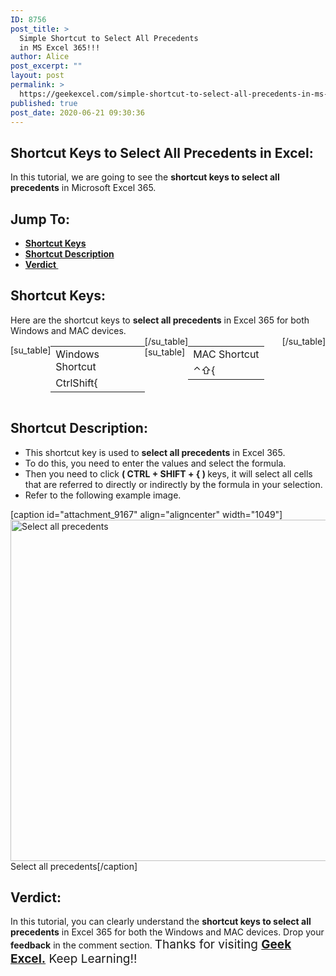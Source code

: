 ```yaml
---
ID: 8756
post_title: >
  Simple Shortcut to Select All Precedents
  in MS Excel 365!!!
author: Alice
post_excerpt: ""
layout: post
permalink: >
  https://geekexcel.com/simple-shortcut-to-select-all-precedents-in-ms-excel-365/
published: true
post_date: 2020-06-21 09:30:36
---
```

<h2>Shortcut Keys to Select All Precedents in Excel:</h2>
In this tutorial, we are going to see the <strong>shortcut keys to select all precedents</strong> in Microsoft Excel 365.
<h2>Jump To:</h2>
<ul>
 	<li><strong><a href="#1">Shortcut Keys</a></strong></li>
 	<li><strong><a href="#2">Shortcut Description</a></strong></li>
 	<li><strong><a href="#3">Verdict </a></strong></li>
</ul>
<h2 id="1">Shortcut Keys:</h2>
Here are the shortcut keys to <strong>select all precedents</strong> in Excel 365 for both Windows and MAC devices.
<div style="display: flex;">

[su_table]
<table>
<tbody>
<tr>
<td>Windows Shortcut</td>
</tr>
<tr>
<td style="display: flex;"><span class="key-flex"><span class="win-key" style="width: 120px;"><span class="custom-span-key">Ctrl</span></span></span><span class="key-flex"><span class="win-key" style="width: 120px;"><span class="custom-span-key">Shift</span></span></span><span class="key-flex"><span class="win-key"><span class="custom-span-key">{</span></span></span></td>
</tr>
</tbody>
</table>
[/su_table]
[su_table]
<table style="float: right;">
<tbody>
<tr>
<td>MAC Shortcut</td>
</tr>
<tr>
<td style="display: flex;"><span class="key-flex"><span class="mac-key"><span class="custom-span-key">⌃</span></span></span><span class="key-flex"><span class="mac-key"><span class="custom-span-key">⇧</span></span></span><span class="key-flex"><span class="mac-key"><span class="custom-span-key">{</span></span></span></td>
</tr>
</tbody>
</table>
[/su_table]

</div>
<h2 id="2">Shortcut Description:</h2>
<ul>
 	<li>This shortcut key is used to <strong>select all precedents</strong> in Excel 365.</li>
 	<li>To do this, you need to enter the values and select the formula.</li>
 	<li>Then you need to click <strong>( CTRL + SHIFT + { ) </strong>keys, it will select all cells that are referred to directly or indirectly by the formula in your selection.</li>
 	<li>Refer to the following example image.</li>
</ul>
[caption id="attachment_9167" align="aligncenter" width="1049"]<img class="size-full wp-image-9167" src="https://geekexcel.com/wp-content/uploads/2020/06/ezgif.com-optimize-66.gif" alt="Select all precedents" width="1049" height="546" /> Select all precedents[/caption]
<h2 id="3">Verdict:</h2>
In this tutorial, you can clearly understand the <strong>shortcut keys to select all precedents</strong> in Excel 365 for both the Windows and MAC devices. Drop your <strong>feedback</strong> in the comment section. <span style="font-size: 19px;">Thanks for visiting <strong><a href="https://geekexcel.com/">Geek Excel.</a></strong> Keep Learning!!</span>